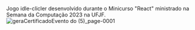 Jogo idle-clicler desenvolvido durante o Minicurso "React" ministrado na Semana da Computação 2023 na UFJF.
![geraCertificadoEvento do (5)_page-0001](https://github.com/KarenJOliveira/karen-idle-clicker/assets/116168468/9104a42e-a6de-4299-896b-8a7ef19a011e)
